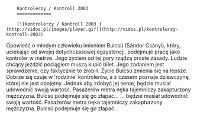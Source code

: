 
        Kontrolerzy / Kontroll 2003 
        =============
        
        [![Kontrolerzy / Kontroll 2003 ](http://vidos.pl/images/player.gif)](http://vidos.pl/kontrolerzy-kontroll-2003)
        
        
 Opowieść o młodym człowieku imieniem Bulcsú (Sándor Csányi), który, uciekając od swojej dotychczasowej egzystencji, podejmuje pracę jako kontroler w metrze. Jego życiem od tej pory rządzą proste zasady. Ludzie chcący jeździć pociągiem muszą kupić bilet. Jego zadaniem jest sprawdzenie, czy faktycznie to zrobili. Życie Bulcsú zmienia się na lepsze. Dobrze się czuje w 'rodzinie' kontrolerów, a z czasem poznaje dziewczynę, której nie jest obojętny. Jednak aby zdobyć jej serce, będzie musiał udowodnić swoją wartość. Pasażerów metra nęka tajemniczy zakapturzony mężczyzna. Bulcsú podejmuje się go złapać...  ... będzie musiał udowodnić swoją wartość. Pasażerów metra nęka tajemniczy zakapturzony mężczyzna. Bulcsú podejmuje się go złapać...
    